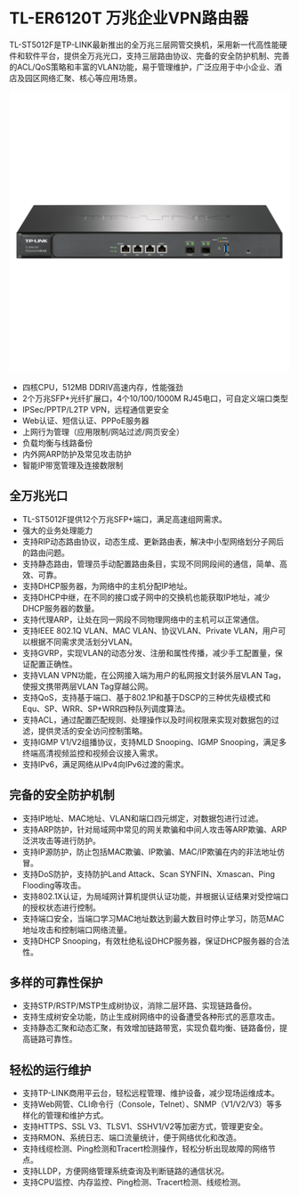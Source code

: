 # TL-ER6120T 万兆企业VPN路由器

TL-ST5012F是TP-LINK最新推出的全万兆三层网管交换机，采用新一代高性能硬件和软件平台，提供全万兆光口，支持三层路由协议、完备的安全防护机制、完善的ACL/QoS策略和丰富的VLAN功能，易于管理维护，广泛应用于中小企业、酒店及园区网络汇聚、核心等应用场景。

![TL-ST5012F](../../../assets/images/84203a75-8d91-45a1-89aa-5f12899ef655.png)

- 四核CPU，512MB DDRIV高速内存，性能强劲
- 2个万兆SFP+光纤扩展口，4个10/100/1000M RJ45电口，可自定义端口类型
- IPSec/PPTP/L2TP VPN，远程通信更安全
- Web认证、短信认证、PPPoE服务器
- 上网行为管理（应用限制/网站过滤/网页安全）
- 负载均衡与线路备份
- 内外网ARP防护及常见攻击防护
- 智能IP带宽管理及连接数限制

## 全万兆光口

- TL-ST5012F提供12个万兆SFP+端口，满足高速组网需求。
- 强大的业务处理能力
- 支持RIP动态路由协议，动态生成、更新路由表，解决中小型网络划分子网后的路由问题。
- 支持静态路由，管理员手动配置路由条目，实现不同网段间的通信，简单、高效、可靠。
- 支持DHCP服务器，为网络中的主机分配IP地址。
- 支持DHCP中继，在不同的接口或子网中的交换机也能获取IP地址，减少DHCP服务器的数量。
- 支持代理ARP，让处在同一网段不同物理网络中的主机可以正常通信。
- 支持IEEE 802.1Q VLAN、MAC VLAN、协议VLAN、Private VLAN，用户可以根据不同需求灵活划分VLAN。
- 支持GVRP，实现VLAN的动态分发、注册和属性传播，减少手工配置量，保证配置正确性。
- 支持VLAN VPN功能，在公网接入端为用户的私网报文封装外层VLAN Tag，使报文携带两层VLAN Tag穿越公网。
- 支持QoS，支持基于端口、基于802.1P和基于DSCP的三种优先级模式和Equ、SP、WRR、SP+WRR四种队列调度算法。
- 支持ACL，通过配置匹配规则、处理操作以及时间权限来实现对数据包的过滤，提供灵活的安全访问控制策略。
- 支持IGMP V1/V2组播协议，支持MLD Snooping、IGMP Snooping，满足多终端高清视频监控和视频会议接入需求。
- 支持IPv6，满足网络从IPv4向IPv6过渡的需求。

## 完备的安全防护机制

- 支持IP地址、MAC地址、VLAN和端口四元绑定，对数据包进行过滤。
- 支持ARP防护，针对局域网中常见的网关欺骗和中间人攻击等ARP欺骗、ARP泛洪攻击等进行防护。
- 支持IP源防护，防止包括MAC欺骗、IP欺骗、MAC/IP欺骗在内的非法地址仿冒。
- 支持DoS防护，支持防护Land Attack、Scan SYNFIN、Xmascan、Ping Flooding等攻击。
- 支持802.1X认证，为局域网计算机提供认证功能，并根据认证结果对受控端口的授权状态进行控制。
- 支持端口安全，当端口学习MAC地址数达到最大数目时停止学习，防范MAC地址攻击和控制端口网络流量。
- 支持DHCP Snooping，有效杜绝私设DHCP服务器，保证DHCP服务器的合法性。

## 多样的可靠性保护

- 支持STP/RSTP/MSTP生成树协议，消除二层环路、实现链路备份。
- 支持生成树安全功能，防止生成树网络中的设备遭受各种形式的恶意攻击。
- 支持静态汇聚和动态汇聚，有效增加链路带宽，实现负载均衡、链路备份，提高链路可靠性。

## 轻松的运行维护

- 支持TP-LINK商用平云台，轻松远程管理、维护设备，减少现场运维成本。
- 支持Web网管、CLI命令行（Console，Telnet）、SNMP（V1/V2/V3）等多样化的管理和维护方式。
- 支持HTTPS、SSL V3、TLSV1、SSHV1/V2等加密方式，管理更安全。
- 支持RMON、系统日志、端口流量统计，便于网络优化和改造。
- 支持线缆检测、Ping检测和Tracert检测操作，轻松分析出现故障的网络节点。
- 支持LLDP，方便网络管理系统查询及判断链路的通信状况。
- 支持CPU监控、内存监控、Ping检测、Tracert检测、线缆检测。  
